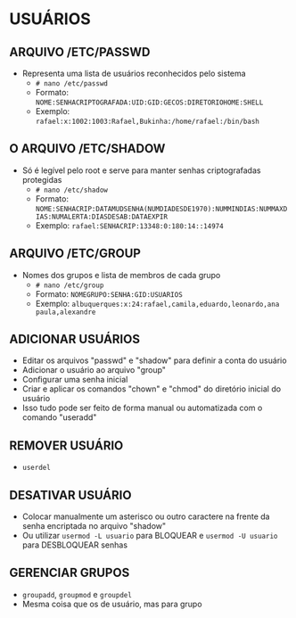 # USUÁRIOS

## ARQUIVO /ETC/PASSWD
- Representa uma lista de usuários reconhecidos pelo sistema
  - `# nano /etc/passwd`
  - Formato: `NOME:SENHACRIPTOGRAFADA:UID:GID:GECOS:DIRETORIOHOME:SHELL`
  - Exemplo: `rafael:x:1002:1003:Rafael,Bukinha:/home/rafael:/bin/bash`

## O ARQUIVO /ETC/SHADOW
- Só é legível pelo root e serve para manter senhas criptografadas protegidas
  - `# nano /etc/shadow`
  - Formato: `NOME:SENHACRIP:DATAMUDSENHA(NUMDIADESDE1970):NUMMINDIAS:NUMMAXDIAS:NUMALERTA:DIASDESAB:DATAEXPIR`
  - Exemplo: `rafael:SENHACRIP:13348:0:180:14::14974`

## ARQUIVO /ETC/GROUP
- Nomes dos grupos e lista de membros de cada grupo
  - `# nano /etc/group`
  - Formato: `NOMEGRUPO:SENHA:GID:USUARIOS`
  - Exemplo: `albuquerques:x:24:rafael,camila,eduardo,leonardo,ana paula,alexandre`

## ADICIONAR USUÁRIOS
- Editar os arquivos "passwd" e "shadow" para definir a conta do usuário
- Adicionar o usuário ao arquivo "group"
- Configurar uma senha inicial
- Criar e aplicar os comandos "chown" e "chmod" do diretório inicial do usuário
- Isso tudo pode ser feito de forma manual ou automatizada com o comando "useradd"

## REMOVER USUÁRIO
- `userdel`

## DESATIVAR USUÁRIO
- Colocar manualmente um asterisco ou outro caractere na frente da senha encriptada no arquivo "shadow"
- Ou utilizar `usermod -L usuario` para BLOQUEAR e `usermod -U usuario` para DESBLOQUEAR senhas

## GERENCIAR GRUPOS
- `groupadd`, `groupmod` e `groupdel`
- Mesma coisa que os de usuário, mas para grupo
